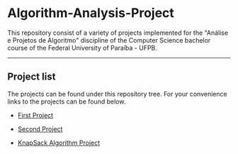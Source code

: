 # Algorithm-Analysis-Project

This repository consist of a variety of projects implemented for the "Análise e Projetos de Algoritmo" discipline of the Computer Science bachelor course of the Federal University of Paraíba - UFPB.

---

## Project list

The projects can be found under this repository tree. For your convenience links to the projects can be found below.

* [First Project](https://github.com/ThiagoLuizNunes/Algorithm-Analysis-Project/tree/master/APA-01)

* [Second Project](https://github.com/ThiagoLuizNunes/Algorithm-Analysis-Project/tree/master/APA-02)

* [KnapSack  Algorithm Project](https://github.com/ThiagoLuizNunes/Algorithm-Analysis-Project/tree/master/APA-05)
